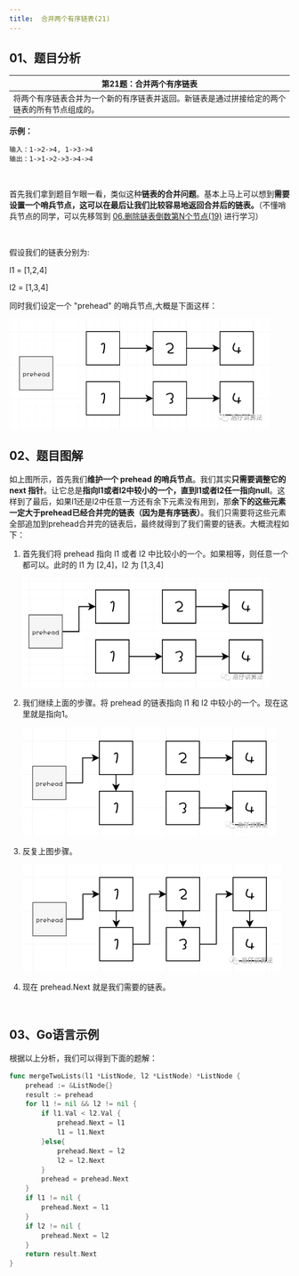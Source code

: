 ```yaml
---
title:  合并两个有序链表(21)
---
```


## 01、题目分析

| 第21题：合并两个有序链表                                     |
| ------------------------------------------------------------ |
| 将两个有序链表合并为一个新的有序链表并返回。新链表是通过拼接给定的两个链表的所有节点组成的。 |

**示例：**

```
输入：1->2->4, 1->3->4
输出：1->1->2->3->4->4
```

<br/>

首先我们拿到题目乍眼一看，类似这种**链表的合并问题**。基本上马上可以想到**需要设置一个哨兵节点，这可以在最后让我们比较容易地返回合并后的链表。**（不懂哨兵节点的同学，可以先移驾到  [06.删除链表倒数第N个节点(19)](c1/006.md)  进行学习）

<br/>

假设我们的链表分别为:

l1 = [1,2,4] 

l2 = [1,3,4]

同时我们设定一个 "prehead" 的哨兵节点,大概是下面这样：

<img src="./102/1.png" alt="PNG" style="zoom: 50%;" />

## 02、题目图解

如上图所示，首先我们**维护一个 prehead 的哨兵节点**。我们其实**只需要调整它的 next 指针**。让它总是**指向l1或者l2中较小的一个，直到l1或者l2任一指向null**。这样到了最后，如果l1还是l2中任意一方还有余下元素没有用到，那**余下的这些元素一定大于prehead已经合并完的链表（因为是有序链表）**。我们只需要将这些元素全部追加到prehead合并完的链表后，最终就得到了我们需要的链表。大概流程如下：

1. 首先我们将 prehead 指向 l1 或者 l2 中比较小的一个。如果相等，则任意一个都可以。此时的 l1 为 [2,4]，l2 为 [1,3,4]

   <img src="./102/2.png" alt="PNG" style="zoom: 50%;" />

2. 我们继续上面的步骤。将 prehead 的链表指向 l1 和 l2 中较小的一个。现在这里就是指向1。

   <img src="./102/3.jpg" alt="PNG" style="zoom:50%;" />

3. 反复上图步骤。

   <img src="./102/4.jpg" alt="PNG" style="zoom:50%;" />

4. 现在 prehead.Next 就是我们需要的链表。

   <br/>

## 03、Go语言示例

根据以上分析，我们可以得到下面的题解：

```go
func mergeTwoLists(l1 *ListNode, l2 *ListNode) *ListNode {
    prehead := &ListNode{}
    result := prehead
    for l1 != nil && l2 != nil {
        if l1.Val < l2.Val {
            prehead.Next = l1
            l1 = l1.Next
        }else{
            prehead.Next = l2
            l2 = l2.Next
        }
        prehead = prehead.Next
    }
    if l1 != nil {
        prehead.Next = l1
    }
    if l2 != nil {
        prehead.Next = l2
    }
    return result.Next
}
```
